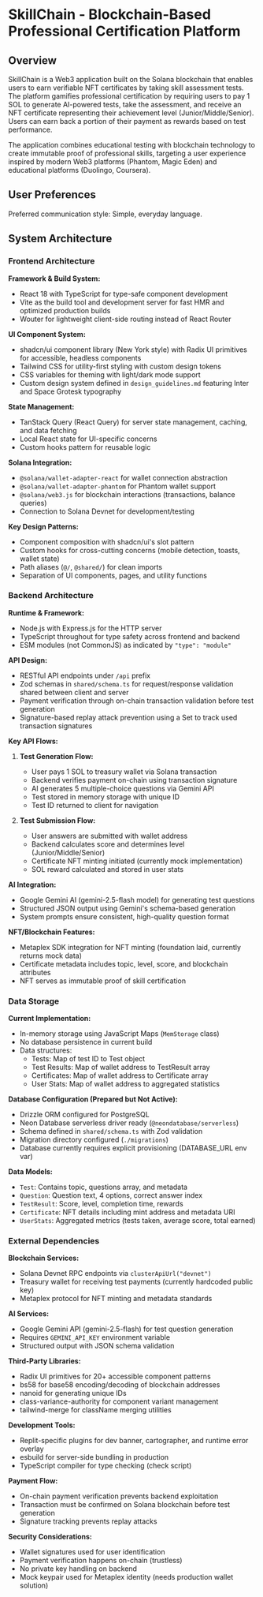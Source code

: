 # SkillChain - Blockchain-Based Professional Certification Platform

## Overview

SkillChain is a Web3 application built on the Solana blockchain that enables users to earn verifiable NFT certificates by taking skill assessment tests. The platform gamifies professional certification by requiring users to pay 1 SOL to generate AI-powered tests, take the assessment, and receive an NFT certificate representing their achievement level (Junior/Middle/Senior). Users can earn back a portion of their payment as rewards based on test performance.

The application combines educational testing with blockchain technology to create immutable proof of professional skills, targeting a user experience inspired by modern Web3 platforms (Phantom, Magic Eden) and educational platforms (Duolingo, Coursera).

## User Preferences

Preferred communication style: Simple, everyday language.

## System Architecture

### Frontend Architecture

**Framework & Build System:**
- React 18 with TypeScript for type-safe component development
- Vite as the build tool and development server for fast HMR and optimized production builds
- Wouter for lightweight client-side routing instead of React Router

**UI Component System:**
- shadcn/ui component library (New York style) with Radix UI primitives for accessible, headless components
- Tailwind CSS for utility-first styling with custom design tokens
- CSS variables for theming with light/dark mode support
- Custom design system defined in `design_guidelines.md` featuring Inter and Space Grotesk typography

**State Management:**
- TanStack Query (React Query) for server state management, caching, and data fetching
- Local React state for UI-specific concerns
- Custom hooks pattern for reusable logic

**Solana Integration:**
- `@solana/wallet-adapter-react` for wallet connection abstraction
- `@solana/wallet-adapter-phantom` for Phantom wallet support
- `@solana/web3.js` for blockchain interactions (transactions, balance queries)
- Connection to Solana Devnet for development/testing

**Key Design Patterns:**
- Component composition with shadcn/ui's slot pattern
- Custom hooks for cross-cutting concerns (mobile detection, toasts, wallet state)
- Path aliases (`@/`, `@shared/`) for clean imports
- Separation of UI components, pages, and utility functions

### Backend Architecture

**Runtime & Framework:**
- Node.js with Express.js for the HTTP server
- TypeScript throughout for type safety across frontend and backend
- ESM modules (not CommonJS) as indicated by `"type": "module"`

**API Design:**
- RESTful API endpoints under `/api` prefix
- Zod schemas in `shared/schema.ts` for request/response validation shared between client and server
- Payment verification through on-chain transaction validation before test generation
- Signature-based replay attack prevention using a Set to track used transaction signatures

**Key API Flows:**

1. **Test Generation Flow:**
   - User pays 1 SOL to treasury wallet via Solana transaction
   - Backend verifies payment on-chain using transaction signature
   - AI generates 5 multiple-choice questions via Gemini API
   - Test stored in memory storage with unique ID
   - Test ID returned to client for navigation

2. **Test Submission Flow:**
   - User answers are submitted with wallet address
   - Backend calculates score and determines level (Junior/Middle/Senior)
   - Certificate NFT minting initiated (currently mock implementation)
   - SOL reward calculated and stored in user stats

**AI Integration:**
- Google Gemini AI (gemini-2.5-flash model) for generating test questions
- Structured JSON output using Gemini's schema-based generation
- System prompts ensure consistent, high-quality question format

**NFT/Blockchain Features:**
- Metaplex SDK integration for NFT minting (foundation laid, currently returns mock data)
- Certificate metadata includes topic, level, score, and blockchain attributes
- NFT serves as immutable proof of skill certification

### Data Storage

**Current Implementation:**
- In-memory storage using JavaScript Maps (`MemStorage` class)
- No database persistence in current build
- Data structures:
  - Tests: Map of test ID to Test object
  - Test Results: Map of wallet address to TestResult array
  - Certificates: Map of wallet address to Certificate array
  - User Stats: Map of wallet address to aggregated statistics

**Database Configuration (Prepared but Not Active):**
- Drizzle ORM configured for PostgreSQL
- Neon Database serverless driver ready (`@neondatabase/serverless`)
- Schema defined in `shared/schema.ts` with Zod validation
- Migration directory configured (`./migrations`)
- Database currently requires explicit provisioning (DATABASE_URL env var)

**Data Models:**
- `Test`: Contains topic, questions array, and metadata
- `Question`: Question text, 4 options, correct answer index
- `TestResult`: Score, level, completion time, rewards
- `Certificate`: NFT details including mint address and metadata URI
- `UserStats`: Aggregated metrics (tests taken, average score, total earned)

### External Dependencies

**Blockchain Services:**
- Solana Devnet RPC endpoints via `clusterApiUrl("devnet")`
- Treasury wallet for receiving test payments (currently hardcoded public key)
- Metaplex protocol for NFT minting and metadata standards

**AI Services:**
- Google Gemini API (gemini-2.5-flash) for test question generation
- Requires `GEMINI_API_KEY` environment variable
- Structured output with JSON schema validation

**Third-Party Libraries:**
- Radix UI primitives for 20+ accessible component patterns
- bs58 for base58 encoding/decoding of blockchain addresses
- nanoid for generating unique IDs
- class-variance-authority for component variant management
- tailwind-merge for className merging utilities

**Development Tools:**
- Replit-specific plugins for dev banner, cartographer, and runtime error overlay
- esbuild for server-side bundling in production
- TypeScript compiler for type checking (check script)

**Payment Flow:**
- On-chain payment verification prevents backend exploitation
- Transaction must be confirmed on Solana blockchain before test generation
- Signature tracking prevents replay attacks

**Security Considerations:**
- Wallet signatures used for user identification
- Payment verification happens on-chain (trustless)
- No private key handling on backend
- Mock keypair used for Metaplex identity (needs production wallet solution)